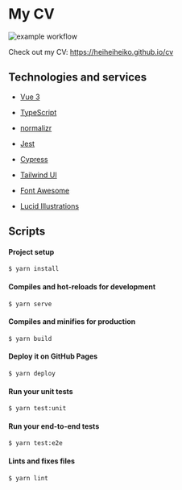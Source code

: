 # My CV
![example workflow](https://github.com/heiheiheiko/cv/actions/workflows/unit-tests.yml/badge.svg)

Check out my CV: https://heiheiheiko.github.io/cv

## Technologies and services
* [Vue 3](https://v3.vuejs.org/)
* [TypeScript](https://www.typescriptlang.org/)
* [normalizr](normalizr)
* [Jest](https://jestjs.io/)
* [Cypress](https://www.cypress.io/)

* [Tailwind UI](https://tailwindui.com/)
* [Font Awesome](https://fontawesome.com/)
* [Lucid Illustrations](https://lucid.pixsellz.io/)

## Scripts
#### Project setup
```
$ yarn install
```
#### Compiles and hot-reloads for development
```
$ yarn serve
```
#### Compiles and minifies for production
```
$ yarn build
```
#### Deploy it on GitHub Pages
```
$ yarn deploy
```
#### Run your unit tests
```
$ yarn test:unit
```
#### Run your end-to-end tests
```
$ yarn test:e2e
```
#### Lints and fixes files
```
$ yarn lint
```